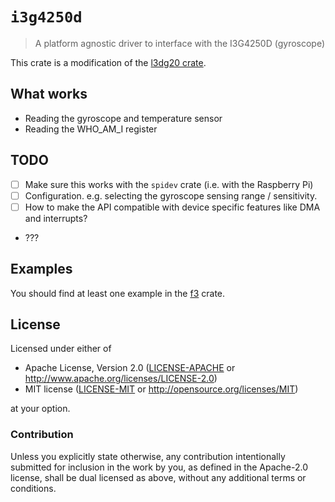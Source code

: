 # `i3g4250d`

> A platform agnostic driver to interface with the I3G4250D (gyroscope)

This crate is a modification of the [l3dg20 crate](https://github.com/tstellanova/l3gd20).

## What works

- Reading the gyroscope and temperature sensor
- Reading the WHO_AM_I register

## TODO

- [ ] Make sure this works with the `spidev` crate (i.e. with the Raspberry Pi)
- [ ] Configuration. e.g. selecting the gyroscope sensing range / sensitivity.
- [ ] How to make the API compatible with device specific features like DMA and interrupts?
- ???

## Examples

You should find at least one example in the [f3] crate.

[f3]: https://docs.rs/f3/~0.5

## License

Licensed under either of

- Apache License, Version 2.0 ([LICENSE-APACHE](LICENSE-APACHE) or
  http://www.apache.org/licenses/LICENSE-2.0)
- MIT license ([LICENSE-MIT](LICENSE-MIT) or http://opensource.org/licenses/MIT)

at your option.

### Contribution

Unless you explicitly state otherwise, any contribution intentionally submitted for inclusion in the
work by you, as defined in the Apache-2.0 license, shall be dual licensed as above, without any
additional terms or conditions.
